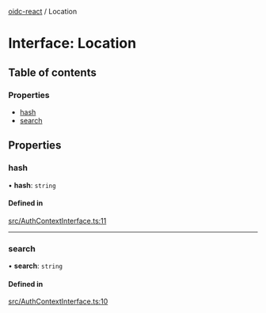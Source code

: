[oidc-react](../README.md) / Location

# Interface: Location

## Table of contents

### Properties

- [hash](Location.md#hash)
- [search](Location.md#search)

## Properties

### hash

• **hash**: `string`

#### Defined in

[src/AuthContextInterface.ts:11](https://github.com/bjerkio/oidc-react/blob/main/src/AuthContextInterface.ts#L11)

___

### search

• **search**: `string`

#### Defined in

[src/AuthContextInterface.ts:10](https://github.com/bjerkio/oidc-react/blob/main/src/AuthContextInterface.ts#L10)

